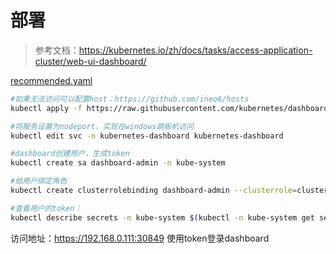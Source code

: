 # 部署


> 参考文档：https://kubernetes.io/zh/docs/tasks/access-application-cluster/web-ui-dashboard/

[recommended.yaml](recommended.yaml)

```bash
#如果无法访问可以配置host：https://github.com/ineo6/hosts
kubectl apply -f https://raw.githubusercontent.com/kubernetes/dashboard/v2.2.0/aio/deploy/recommended.yaml

#将服务设置为nodeport，实现在windows跳板机访问
kubectl edit svc -n kubernetes-dashboard kubernetes-dashboard

#dashboard创建用户，生成token
kubectl create sa dashboard-admin -n kube-system

#给用户绑定角色
kubectl create clusterrolebinding dashboard-admin --clusterrole=cluster-admin --serviceaccount=kube-system:dashboard-admin

#查看用户的token：
kubectl describe secrets -n kube-system $(kubectl -n kube-system get secret | awk '/dashboard-admin/{print $1}')
```

访问地址：https://192.168.0.111:30849
使用token登录dashboard  
